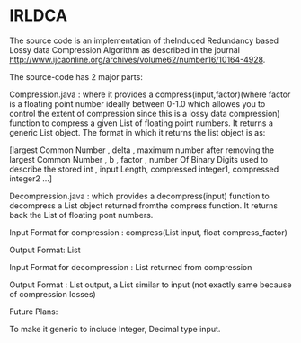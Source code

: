 IRLDCA
======

The  source  code is an  implementation of  theInduced  Redundancy based Lossy data Compression Algorithm as described in the journal http://www.ijcaonline.org/archives/volume62/number16/10164-4928.

The  source-code has 2 major parts:

Compression.java :  where it provides a compress(input,factor)(where factor is a floating point number ideally between 0-1.0 which  allowes you to control the extent of compression since this is a  lossy  data compression) function  to  compress a given List of floating point numbers. It returns a generic List object.
The format in which it returns the list object is as:

[largest  Common Number , delta , maximum number after removing the largest Common Number , b , factor , number Of Binary Digits used to describe the stored int , input Length, compressed integer1, compressed integer2 ...] 


Decompression.java : which provides a decompress(input) function to decompress a List object returned fromthe compress function. It returns back the  List of floating pont numbers.


Input Format for  compression :  compress(List<Float> input, float  compress_factor) 

Output Format:  List<Float>


Input Format for decompression :  List<Float> returned from compression


Output Format : List<Float> output, a List  similar to input (not exactly same because of compression losses)


Future Plans:

To make it generic to include Integer, Decimal  type input.
